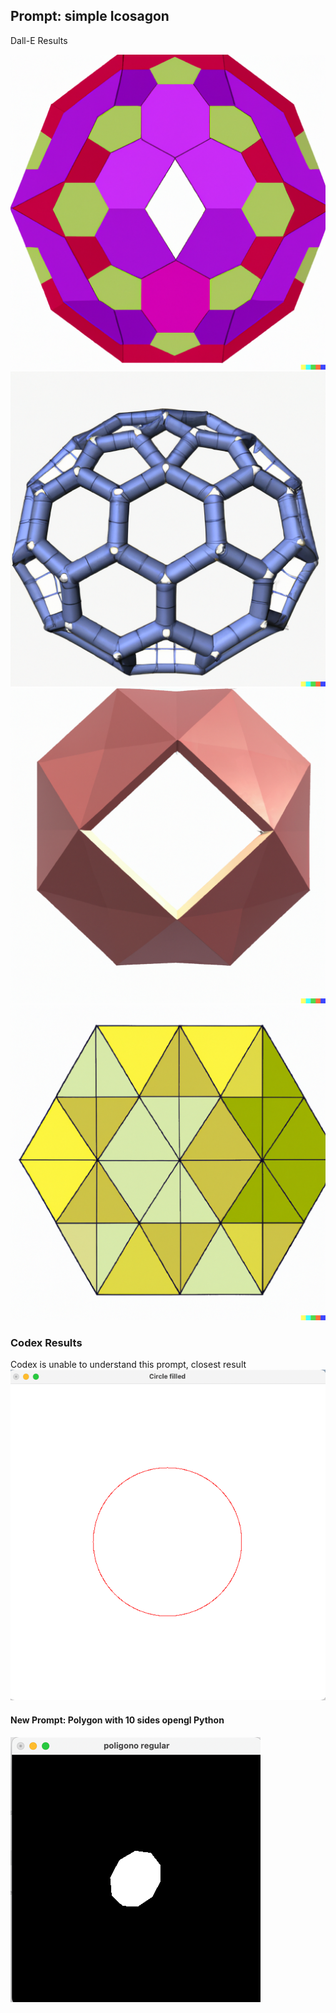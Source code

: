## Prompt: simple Icosagon
Dall-E Results

![Img1](dall_e_results/1.png)
![Img2](dall_e_results/2.png)
![Img3](dall_e_results/3.png)
![Img4](dall_e_results/4.png)

### Codex Results
Codex is unable to understand this prompt, closest result
![CodexImg Failed](codex_results/failed_experiment/result1.png)


#### New Prompt: Polygon with 10 sides opengl Python
![CodexImg](codex_results/result1.png)

